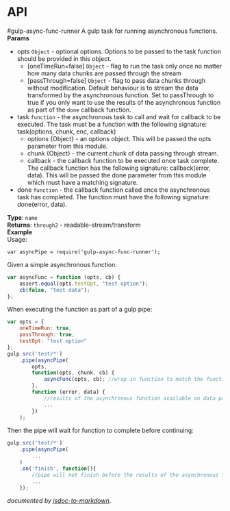 # API
<a name="module_gulp-async-func-runner"></a>
#gulp-async-func-runner
A gulp task for running asynchronous functions.
**Params**

- opts `Object` - optional options. Options to be passed to the task function should be provided in this object.  
  - \[oneTimeRun=false\] `Object` - flag to run the task only once no matter how many data chunks are passedthrough the stream  
  - \[passThrough=false\] `Object` - flag to pass data chunks through without modification.Default behaviour is to stream the data transformed by the asynchronous function.Set to passThrough to true if you only want to use the results of the asynchronous function as part of the`done` callback function.  
- task `function` - the asynchronous task to call and wait for callback to be executed.The task must be a function with the following signature: task(options, chunk, enc, callback)   - options {Object} - an options object. This will be passed the opts parameter from this module.   - chunk {Object} - the current chunk of data passing through stream.   - callback  - the callback function to be executed once task complete.   The callback function has the following signature: callback(error, data).   This will be passed the done parameter from this module which must have a matching signature.  
- done `function` - the callback function called once the asynchronous task has completed.The function must have the following signature: done(error, data).  

**Type**: `name`  
**Returns**: `through2` - readable-stream/transform  
**Example**  
Usage:
```
var asyncPipe = require('gulp-async-func-runner');
```

Given a simple asynchronous function:
```js
var asyncFunc = function (opts, cb) {
    assert.equal(opts.testOpt, "test option");
    cb(false, "test data");
};
```

When executing the function as part of a gulp pipe:
```js
var opts = {
    oneTimeRun: true,
    passThrough: true,
    testOpt: "test option"
};
gulp.src('test/*')
    .pipe(asyncPipe(
        opts,
        function(opts, chunk, cb) {
            asyncFunc(opts, cb); //wrap in function to match the function signature
        },
        function (error, data) {
            //results of the asynchronous function available on data parameter
            ...
        })
    );
```

Then the pipe will wait for function to complete before continuing:
```js
gulp.src('test/*')
    .pipe(asyncPipe(
        ...
    )
    .on('finish', function(){
        //pipe will not finish before the results of the asynchronous function are available
        ...
    });
```
*documented by [jsdoc-to-markdown](https://github.com/75lb/jsdoc-to-markdown)*.